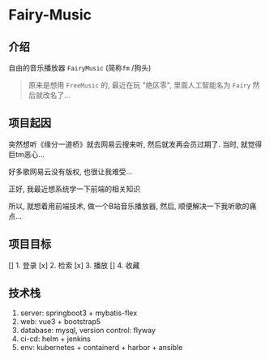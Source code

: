 # Fairy-Music

## 介绍

自由的音乐播放器 `FairyMusic` (简称`fm` /狗头)
> 原来是想用 `FreeMusic` 的, 最近在玩 "绝区零", 里面人工智能名为 `Fairy` 然后就改名了...

## 项目起因

突然想听《缘分一道桥》就去网易云搜来听, 然后就发再会员过期了. 当时, 就觉得巨tm恶心...

好多歌网易云没有版权, 也很让我难受...

正好, 我最近想系统学一下前端的相关知识

所以, 就想着用前端技术, 做一个B站音乐播放器, 然后, 顺便解决一下我听歌的痛点...

## 项目目标

[] 1. 登录
[x] 2. 检索
[x] 3. 播放
[] 4. 收藏

## 技术栈

1. server: springboot3 + mybatis-flex
2. web: vue3 + bootstrap5
3. database: mysql, version control: flyway
4. ci-cd: helm + jenkins
5. env: kubernetes + containerd + harbor + ansible
